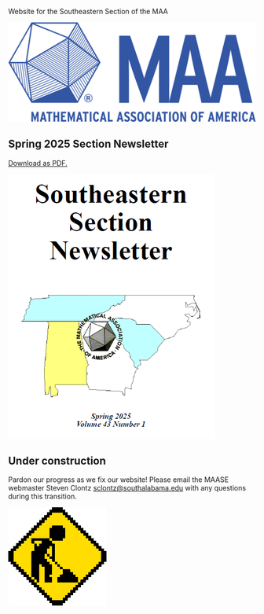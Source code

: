 Website for the Southeastern Section of the MAA

![logo](./logo.png)

## Spring 2025 Section Newsletter

[Download as PDF.](./2025-spring-newsletter.pdf)

[![screnshot of newsletter](./newsletter.png)](./2025-spring-newsletter.pdf)

## Under construction

Pardon our progress as we fix our website! Please email the MAASE webmaster
Steven Clontz <sclontz@southalabama.edu> with any questions during this transition.

![under construction gif](./construction90s.gif)

